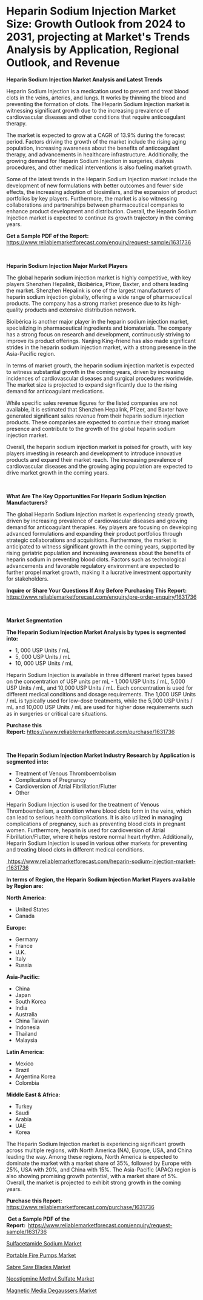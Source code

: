 <p><h1>Heparin Sodium Injection Market Size: Growth Outlook from 2024 to 2031, projecting at Market's Trends Analysis by Application, Regional Outlook, and Revenue</h1></p><p><strong>Heparin Sodium Injection Market Analysis and Latest Trends</strong></p>
<p><p>Heparin Sodium Injection is a medication used to prevent and treat blood clots in the veins, arteries, and lungs. It works by thinning the blood and preventing the formation of clots. The Heparin Sodium Injection market is witnessing significant growth due to the increasing prevalence of cardiovascular diseases and other conditions that require anticoagulant therapy.</p><p>The market is expected to grow at a CAGR of 13.9% during the forecast period. Factors driving the growth of the market include the rising aging population, increasing awareness about the benefits of anticoagulant therapy, and advancements in healthcare infrastructure. Additionally, the growing demand for Heparin Sodium Injection in surgeries, dialysis procedures, and other medical interventions is also fueling market growth.</p><p>Some of the latest trends in the Heparin Sodium Injection market include the development of new formulations with better outcomes and fewer side effects, the increasing adoption of biosimilars, and the expansion of product portfolios by key players. Furthermore, the market is also witnessing collaborations and partnerships between pharmaceutical companies to enhance product development and distribution. Overall, the Heparin Sodium Injection market is expected to continue its growth trajectory in the coming years.</p></p>
<p><strong>Get a Sample PDF of the Report:&nbsp;</strong> <a href="https://www.reliablemarketforecast.com/enquiry/request-sample/1631736">https://www.reliablemarketforecast.com/enquiry/request-sample/1631736</a></p>
<p>&nbsp;</p>
<p><strong>Heparin Sodium Injection Major Market Players</strong></p>
<p><p>The global heparin sodium injection market is highly competitive, with key players Shenzhen Hepalink, Bioibérica, Pfizer, Baxter, and others leading the market. Shenzhen Hepalink is one of the largest manufacturers of heparin sodium injection globally, offering a wide range of pharmaceutical products. The company has a strong market presence due to its high-quality products and extensive distribution network. </p><p>Bioibérica is another major player in the heparin sodium injection market, specializing in pharmaceutical ingredients and biomaterials. The company has a strong focus on research and development, continuously striving to improve its product offerings. Nanjing King-friend has also made significant strides in the heparin sodium injection market, with a strong presence in the Asia-Pacific region.</p><p>In terms of market growth, the heparin sodium injection market is expected to witness substantial growth in the coming years, driven by increasing incidences of cardiovascular diseases and surgical procedures worldwide. The market size is projected to expand significantly due to the rising demand for anticoagulant medications.</p><p>While specific sales revenue figures for the listed companies are not available, it is estimated that Shenzhen Hepalink, Pfizer, and Baxter have generated significant sales revenue from their heparin sodium injection products. These companies are expected to continue their strong market presence and contribute to the growth of the global heparin sodium injection market.</p><p>Overall, the heparin sodium injection market is poised for growth, with key players investing in research and development to introduce innovative products and expand their market reach. The increasing prevalence of cardiovascular diseases and the growing aging population are expected to drive market growth in the coming years.</p></p>
<p>&nbsp;</p>
<p><strong>What Are The Key Opportunities For Heparin Sodium Injection Manufacturers?</strong></p>
<p><p>The global Heparin Sodium Injection market is experiencing steady growth, driven by increasing prevalence of cardiovascular diseases and growing demand for anticoagulant therapies. Key players are focusing on developing advanced formulations and expanding their product portfolios through strategic collaborations and acquisitions. Furthermore, the market is anticipated to witness significant growth in the coming years, supported by rising geriatric population and increasing awareness about the benefits of heparin sodium in preventing blood clots. Factors such as technological advancements and favorable regulatory environment are expected to further propel market growth, making it a lucrative investment opportunity for stakeholders.</p></p>
<p><strong>Inquire or Share Your Questions If Any Before Purchasing This Report:</strong> <a href="https://www.reliablemarketforecast.com/enquiry/pre-order-enquiry/1631736">https://www.reliablemarketforecast.com/enquiry/pre-order-enquiry/1631736</a></p>
<p>&nbsp;</p>
<p><strong>Market Segmentation</strong></p>
<p><strong>The Heparin Sodium Injection Market Analysis by types is segmented into:</strong></p>
<p><ul><li>1, 000 USP Units / mL</li><li>5, 000 USP Units / mL</li><li>10, 000 USP Units / mL</li></ul></p>
<p><p>Heparin Sodium Injection is available in three different market types based on the concentration of USP units per mL - 1,000 USP Units / mL, 5,000 USP Units / mL, and 10,000 USP Units / mL. Each concentration is used for different medical conditions and dosage requirements. The 1,000 USP Units / mL is typically used for low-dose treatments, while the 5,000 USP Units / mL and 10,000 USP Units / mL are used for higher dose requirements such as in surgeries or critical care situations.</p></p>
<p><strong>Purchase this Report:&nbsp;</strong><a href="https://www.reliablemarketforecast.com/purchase/1631736">https://www.reliablemarketforecast.com/purchase/1631736</a></p>
<p>&nbsp;</p>
<p><strong>The Heparin Sodium Injection Market Industry Research by Application is segmented into:</strong></p>
<p><ul><li>Treatment of Venous Thromboembolism</li><li>Complications of Pregnancy</li><li>Cardioversion of Atrial Fibrillation/Flutter</li><li>Other</li></ul></p>
<p><p>Heparin Sodium Injection is used for the treatment of Venous Thromboembolism, a condition where blood clots form in the veins, which can lead to serious health complications. It is also utilized in managing complications of pregnancy, such as preventing blood clots in pregnant women. Furthermore, heparin is used for cardioversion of Atrial Fibrillation/Flutter, where it helps restore normal heart rhythm. Additionally, Heparin Sodium Injection is used in various other markets for preventing and treating blood clots in different medical conditions.</p></p>
<p><a href="https://www.reliablemarketforecast.com/heparin-sodium-injection-market-r1631736">&nbsp;https://www.reliablemarketforecast.com/heparin-sodium-injection-market-r1631736</a></p>
<p><strong>In terms of Region, the Heparin Sodium Injection Market Players available by Region are:</strong></p>
<p>
    <p> <strong> North America: </strong>
        <ul>
            <li>United States</li>
            <li>Canada</li>
        </ul>
        </p> 
    <p> <strong> Europe: </strong>
        <ul>
            <li>Germany</li>
            <li>France</li>
            <li>U.K.</li>
            <li>Italy</li>
            <li>Russia</li>
        </ul>
        </p> 
    <p> <strong> Asia-Pacific: </strong>
        <ul>
            <li>China</li>
            <li>Japan</li>
            <li>South Korea</li>
            <li>India</li>
            <li>Australia</li>
            <li>China Taiwan</li>
            <li>Indonesia</li>
            <li>Thailand</li>
            <li>Malaysia</li>
        </ul>
        </p> 
    <p> <strong> Latin America: </strong>
        <ul>
            <li>Mexico</li>
            <li>Brazil</li>
            <li>Argentina Korea</li>
            <li>Colombia</li>
        </ul>
        </p> 
    <p> <strong> Middle East & Africa: </strong>
        <ul>
            <li>Turkey</li>
            <li>Saudi</li>
            <li>Arabia</li>
            <li>UAE</li>
            <li>Korea</li>
        </ul>
    </p>
    </p>
<p><p>The Heparin Sodium Injection market is experiencing significant growth across multiple regions, with North America (NA), Europe, USA, and China leading the way. Among these regions, North America is expected to dominate the market with a market share of 35%, followed by Europe with 25%, USA with 20%, and China with 15%. The Asia-Pacific (APAC) region is also showing promising growth potential, with a market share of 5%. Overall, the market is projected to exhibit strong growth in the coming years.</p></p>
<p><strong>Purchase this Report: </strong><a href="https://www.reliablemarketforecast.com/purchase/1631736">https://www.reliablemarketforecast.com/purchase/1631736</a></p>
<p>&nbsp;<strong>Get a Sample PDF of the Report:&nbsp;&nbsp;</strong><a href="https://www.reliablemarketforecast.com/enquiry/request-sample/1631736">https://www.reliablemarketforecast.com/enquiry/request-sample/1631736</a></p>
<p><strong></strong></p>
<p><p><a href="https://github.com/markusgodoy/Market-Research-Report-List-4/blob/main/sulfacetamide-sodium-market.md">Sulfacetamide Sodium Market</a></p><p><a href="https://medium.com/@amandaexton567/portable-fire-pumps-market-a-global-and-regional-analysis-focus-on-region-country-level-28a4a491ab1e">Portable Fire Pumps Market</a></p><p><a href="https://medium.com/@bradleyills65767/global-sabre-saw-blades-market-is-projected-to-grow-at-a-cagr-of-7-6-2debd38e7a2d">Sabre Saw Blades Market</a></p><p><a href="https://github.com/arionmp/Market-Research-Report-List-4/blob/main/neostigmine-methyl-sulfate-market.md">Neostigmine Methyl Sulfate Market</a></p><p><a href="https://medium.com/@alyciaebert/insights-into-the-magnetic-media-degaussers-industry-market-financial-status-market-size-and-4bc976d82580">Magnetic Media Degaussers Market</a></p></p>